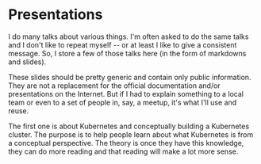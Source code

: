 # Presentations

I do many talks about various things.  I'm often asked to do the same talks
and I don't like to repeat myself -- or at least I like to give a consistent
message.  So, I store a few of those talks here (in the form of markdowns
and slides).

These slides should be pretty generic and contain only public information.
They are not a replacement for the official documentation and/or presentations
on the Internet.  But if I had to explain something to a local team or even
to a set of people in, say, a meetup, it's what I'll use and reuse.

The first one is about Kubernetes and conceptually building a Kubernetes cluster.
The purpose is to help people learn about what Kubernetes is from a conceptual
perspective.  The theory is once they have this knowledge, they can do more
reading and that reading will make a lot more sense.
